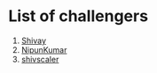 # List of challengers
1. [Shivay](https://github.com/shivaylamba)
2. [NipunKumar](https://github.com/NipunKumar21)
3. [shivscaler](http://github.com/shivscaler)

